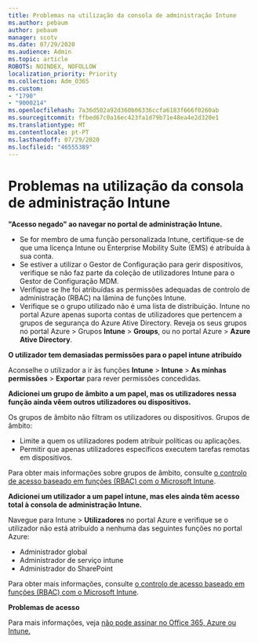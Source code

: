 ```yaml
---
title: Problemas na utilização da consola de administração Intune
ms.author: pebaum
author: pebaum
manager: scotv
ms.date: 07/29/2020
ms.audience: Admin
ms.topic: article
ROBOTS: NOINDEX, NOFOLLOW
localization_priority: Priority
ms.collection: Adm_O365
ms.custom:
- "1790"
- "9000214"
ms.openlocfilehash: 7a36d502a92d360b06336ccfa6183f666f0260ab
ms.sourcegitcommit: ffbed67c0a16ec423fa1d79b71e48ea4e2d320e1
ms.translationtype: MT
ms.contentlocale: pt-PT
ms.lasthandoff: 07/29/2020
ms.locfileid: "46555389"
---
```

# <a name="problems-using-the-intune-admin-console"></a>Problemas na utilização da consola de administração Intune

**"Acesso negado" ao navegar no portal de administração Intune.**

- Se for membro de uma função personalizada Intune, certifique-se de que uma licença Intune ou Enterprise Mobility Suite (EMS) é atribuída à sua conta.
- Se estiver a utilizar o Gestor de Configuração para gerir dispositivos, verifique se não faz parte da coleção de utilizadores Intune para o Gestor de Configuração MDM.
- Verifique se lhe foi atribuídas as permissões adequadas de controlo de administração (RBAC) na lâmina de funções Intune.
- Verifique se o grupo utilizado não é uma lista de distribuição. Intune no portal Azure apenas suporta contas de utilizadores que pertencem a grupos de segurança do Azure Ative Directory. Reveja os seus grupos no portal Azure > Grupos **Intune**  >  **Groups**, ou no portal Azure > **Azure Ative Directory**.

**O utilizador tem demasiadas permissões para o papel intune atribuído**

Aconselhe o utilizador a ir às funções **Intune**  >  **Intune**  >  **As minhas permissões**  >  **Exportar** para rever permissões concedidas.

**Adicionei um grupo de âmbito a um papel, mas os utilizadores nessa função ainda vêem outros utilizadores ou dispositivos.**

Os grupos de âmbito não filtram os utilizadores ou dispositivos. Grupos de âmbito:

- Limite a quem os utilizadores podem atribuir políticas ou aplicações.
- Permitir que apenas utilizadores específicos executem tarefas remotas em dispositivos.

Para obter mais informações sobre grupos de âmbito, consulte [o controlo de acesso baseado em funções (RBAC) com o Microsoft Intune](https://docs.microsoft.com/intune/role-based-access-control).

**Adicionei um utilizador a um papel intune, mas eles ainda têm acesso total à consola de administração Intune.**

Navegue para Intune > **Utilizadores** no portal Azure e verifique se o utilizador não está atribuído a nenhuma das seguintes funções no portal Azure:

- Administrador global
- Administrador de serviço intune
- Administrador do SharePoint

Para obter mais informações, consulte [o controlo de acesso baseado em funções (RBAC) com o Microsoft Intune](https://docs.microsoft.com/intune/role-based-access-control).

**Problemas de acesso**

Para mais informações, veja [não pode assinar no Office 365, Azure ou Intune.](https://support.microsoft.com/help/2412085/you-can-t-sign-in-to-office-365-azure-or-intune)